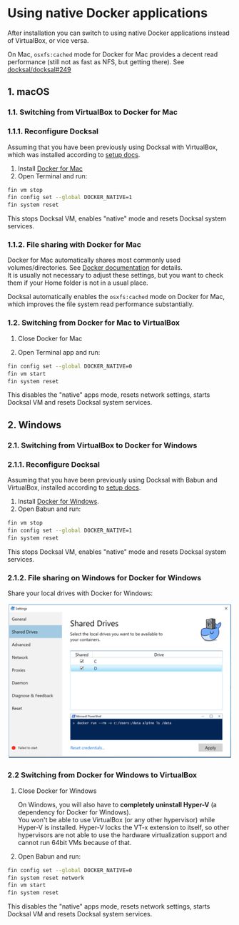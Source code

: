 # Using native Docker applications 

After installation you can switch to using native Docker applications instead of VirtualBox, or vice versa.

On Mac, `osxfs:cached` mode for Docker for Mac provides a decent read performance (still not as fast as NFS, but 
getting there). See [docksal/docksal#249](https://github.com/docksal/docksal/issues/249)

## 1. macOS

### 1.1. Switching from VirtualBox to Docker for Mac

### 1.1.1. Reconfigure Docksal

Assuming that you have been previously using Docksal with VirtualBox, which was installed according to [setup docs](setup.md).

1. Install [Docker for Mac](https://docs.docker.com/docker-for-mac)
1. Open Terminal and run:

```bash
fin vm stop
fin config set --global DOCKER_NATIVE=1
fin system reset
```

This stops Docksal VM, enables "native" mode and resets Docksal system services.

### 1.1.2. File sharing with Docker for Mac

Docker for Mac automatically shares most commonly used volumes/directories. 
See [Docker documentation](https://docs.docker.com/docker-for-mac/#file-sharing) for details.  
It is usually not necessary to adjust these settings, but you want to check them if your Home folder
is not in a usual place.

Docksal automatically enables the `osxfs:cached` mode on Docker for Mac, which improves the file system read performance 
substantially.

### 1.2. Switching from Docker for Mac to VirtualBox 

1. Close Docker for Mac

2. Open Terminal app and run: 

```bash
fin config set --global DOCKER_NATIVE=0
fin vm start
fin system reset
```

This disables the "native" apps mode, resets network settings, starts Docksal VM and resets Docksal system services.

## 2. Windows

### 2.1. Switching from VirtualBox to Docker for Windows

### 2.1.1. Reconfigure Docksal

Assuming that you have been previously using Docksal with Babun and VirtualBox, installed according to [setup docs](setup.md).

1. Install [Docker for Windows](https://docs.docker.com/docker-for-windows).
1. Open Babun and run:

```bash
fin vm stop
fin config set --global DOCKER_NATIVE=1
fin system reset
```

This stops Docksal VM, enables "native" mode and resets Docksal system services.

### 2.1.2. File sharing on Windows for Docker for Windows

Share your local drives with Docker for Windows:

![Sharing Windows drives with Docker](../_img/docker-for-win-share-drives.png)

### 2.2 Switching from Docker for Windows to VirtualBox 

1. Close Docker for Windows

    On Windows, you will also have to **completely uninstall Hyper-V** (a dependency for Docker for Windows).  
    You won't be able to use VirtualBox (or any other hypervisor) while Hyper-V is installed. 
    Hyper-V locks the VT-x extension to itself, so other hypervisors are not able to use the hardware virtualization 
    support and cannot run 64bit VMs because of that.

2. Open Babun and run: 

```bash
fin config set --global DOCKER_NATIVE=0
fin system reset network
fin vm start
fin system reset
```

This disables the "native" apps mode, resets network settings, starts Docksal VM and resets Docksal system services.
